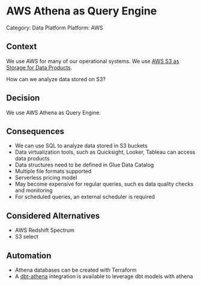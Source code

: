 # AWS Athena as Query Engine

Category: Data Platform
Platform: AWS  

## Context

We use AWS for many of our operational systems.
We use [AWS S3 as Storage for Data Products](architecture-decisions/aws-s3-as-storage-for-data-products.md).

How can we analyze data stored on S3?

## Decision

We use AWS Athena as Query Engine.

## Consequences

- We can use SQL to analyze data stored in S3 buckets
- Data virtualization tools, such as Quicksight, Looker, Tableau can access data products
- Data structures need to be defined in Glue Data Catalog
- Multiple file formats supported
- Serverless pricing model
- May become expensive for regular queries, such es data quality checks and monitoring
- For scheduled queries, an external scheduler is required

## Considered Alternatives

- AWS Redshift Spectrum
- S3 select

## Automation

- Athena databases can be created with Terraform
- A [dbt-athena](https://github.com/Tomme/dbt-athena) integration is available to leverage dbt models with athena
